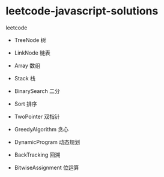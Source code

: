 # leetcode-javascript-solutions

leetcode

- TreeNode 树
- LinkNode 链表
- Array 数组
- Stack 栈

- BinarySearch 二分
- Sort 排序
- TwoPointer 双指针
- GreedyAlgorithm 贪心
- DynamicProgram 动态规划
- BackTracking 回溯
- BitwiseAssignment 位运算
